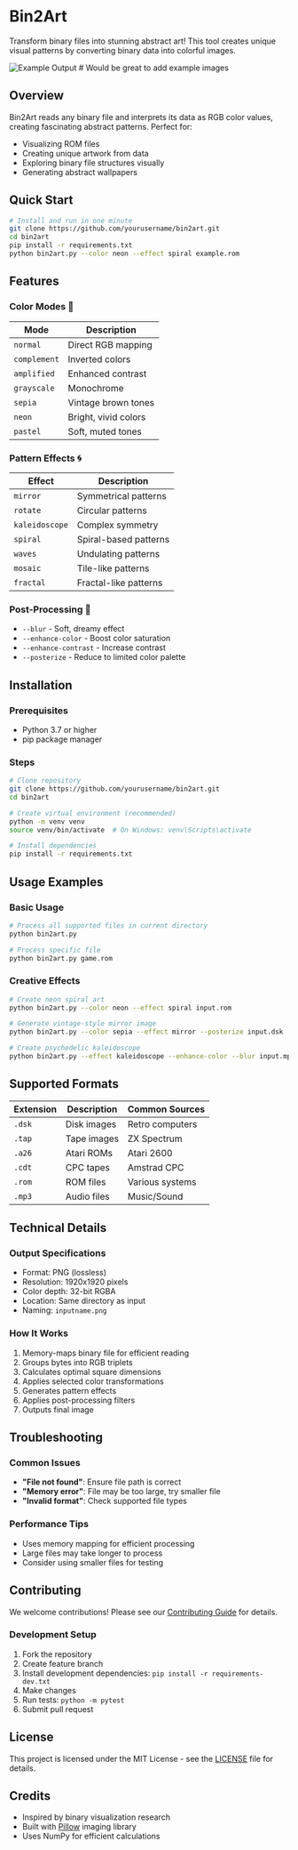 # Bin2Art

Transform binary files into stunning abstract art! This tool creates unique visual patterns by converting binary data into colorful images.

![Example Output](examples/demo.png)  # Would be great to add example images

## Overview

Bin2Art reads any binary file and interprets its data as RGB color values, creating fascinating abstract patterns. Perfect for:
- Visualizing ROM files
- Creating unique artwork from data
- Exploring binary file structures visually
- Generating abstract wallpapers

## Quick Start

```bash
# Install and run in one minute
git clone https://github.com/yourusername/bin2art.git
cd bin2art
pip install -r requirements.txt
python bin2art.py --color neon --effect spiral example.rom
```

## Features

### Color Modes 🎨
| Mode | Description |
|------|-------------|
| `normal` | Direct RGB mapping |
| `complement` | Inverted colors |
| `amplified` | Enhanced contrast |
| `grayscale` | Monochrome |
| `sepia` | Vintage brown tones |
| `neon` | Bright, vivid colors |
| `pastel` | Soft, muted tones |

### Pattern Effects 🌀
| Effect | Description |
|--------|-------------|
| `mirror` | Symmetrical patterns |
| `rotate` | Circular patterns |
| `kaleidoscope` | Complex symmetry |
| `spiral` | Spiral-based patterns |
| `waves` | Undulating patterns |
| `mosaic` | Tile-like patterns |
| `fractal` | Fractal-like patterns |

### Post-Processing 🎯
- `--blur` - Soft, dreamy effect
- `--enhance-color` - Boost color saturation
- `--enhance-contrast` - Increase contrast
- `--posterize` - Reduce to limited color palette

## Installation

### Prerequisites
- Python 3.7 or higher
- pip package manager

### Steps
```bash
# Clone repository
git clone https://github.com/yourusername/bin2art.git
cd bin2art

# Create virtual environment (recommended)
python -m venv venv
source venv/bin/activate  # On Windows: venv\Scripts\activate

# Install dependencies
pip install -r requirements.txt
```

## Usage Examples

### Basic Usage
```bash
# Process all supported files in current directory
python bin2art.py

# Process specific file
python bin2art.py game.rom
```

### Creative Effects
```bash
# Create neon spiral art
python bin2art.py --color neon --effect spiral input.rom

# Generate vintage-style mirror image
python bin2art.py --color sepia --effect mirror --posterize input.dsk

# Create psychedelic kaleidoscope
python bin2art.py --effect kaleidoscope --enhance-color --blur input.mp3
```

## Supported Formats

| Extension | Description | Common Sources |
|-----------|-------------|----------------|
| `.dsk` | Disk images | Retro computers |
| `.tap` | Tape images | ZX Spectrum |
| `.a26` | Atari ROMs | Atari 2600 |
| `.cdt` | CPC tapes | Amstrad CPC |
| `.rom` | ROM files | Various systems |
| `.mp3` | Audio files | Music/Sound |

## Technical Details

### Output Specifications
- Format: PNG (lossless)
- Resolution: 1920x1920 pixels
- Color depth: 32-bit RGBA
- Location: Same directory as input
- Naming: `inputname.png`

### How It Works
1. Memory-maps binary file for efficient reading
2. Groups bytes into RGB triplets
3. Calculates optimal square dimensions
4. Applies selected color transformations
5. Generates pattern effects
6. Applies post-processing filters
7. Outputs final image

## Troubleshooting

### Common Issues
- **"File not found"**: Ensure file path is correct
- **"Memory error"**: File may be too large, try smaller file
- **"Invalid format"**: Check supported file types

### Performance Tips
- Uses memory mapping for efficient processing
- Large files may take longer to process
- Consider using smaller files for testing

## Contributing

We welcome contributions! Please see our [Contributing Guide](CONTRIBUTING.md) for details.

### Development Setup
1. Fork the repository
2. Create feature branch
3. Install development dependencies: `pip install -r requirements-dev.txt`
4. Make changes
5. Run tests: `python -m pytest`
6. Submit pull request

## License

This project is licensed under the MIT License - see the [LICENSE](LICENSE) file for details.

## Credits

- Inspired by binary visualization research
- Built with [Pillow](https://python-pillow.org/) imaging library
- Uses NumPy for efficient calculations


